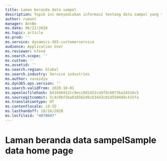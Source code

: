 ```yaml
---
title: Laman beranda data sampel
description: Topik ini menyediakan informasi tentang data sampel yang tersedia untuk Dynamics 365 Project operations.
author: rumant
manager: AnnBe
ms.date: 06/22/2020
ms.topic: article
ms.prod: ''
ms.service: dynamics-365-customerservice
audience: Application User
ms.reviewer: kfend
ms.search.scope: ''
ms.custom: ''
ms.assetid: ''
ms.search.region: Global
ms.search.industry: Service industries
ms.author: suvaidya
ms.dyn365.ops.version: ''
ms.search.validFrom: 2020-10-01
ms.openlocfilehash: b4164b912cc9ecc0d1452ca9f8c6073ba24316c5
ms.sourcegitcommit: 5c4c9bf3ba018562d6cb3443c01d550489c415fa
ms.translationtype: HT
ms.contentlocale: id-ID
ms.lasthandoff: 10/16/2020
ms.locfileid: "4078697"
---
```

# <a name="sample-data-home-page"></a><span data-ttu-id="4accf-103">Laman beranda data sampel</span><span class="sxs-lookup"><span data-stu-id="4accf-103">Sample data home page</span></span>

